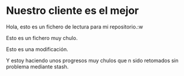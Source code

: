 # Nuestro cliente es el mejor
Hola, esto es un fichero de lectura para mi repositorio.:w

Esto es un fichero muy chulo.

Esto es una modificación.

Y estoy haciendo unos progresos muy chulos que n sido retomados sin problema mediante stash.
